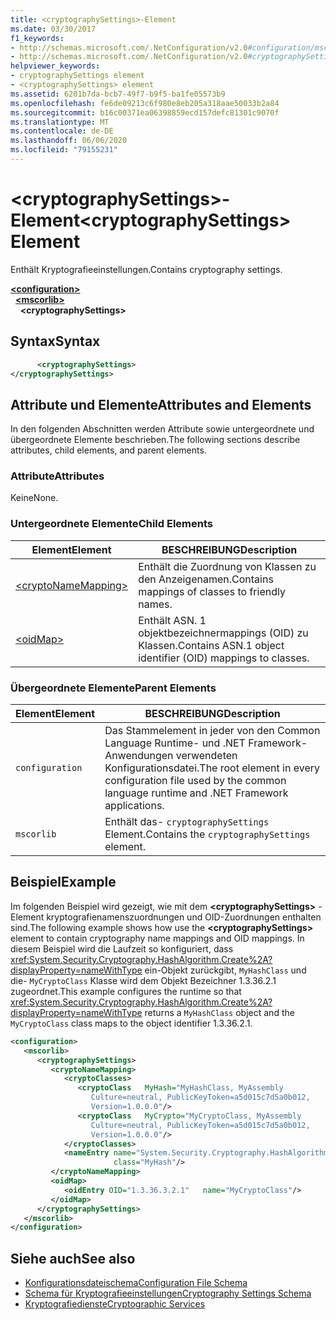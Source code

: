 ```yaml
---
title: <cryptographySettings>-Element
ms.date: 03/30/2017
f1_keywords:
- http://schemas.microsoft.com/.NetConfiguration/v2.0#configuration/mscorlib/cryptographySettings
- http://schemas.microsoft.com/.NetConfiguration/v2.0#cryptographySettings
helpviewer_keywords:
- cryptographySettings element
- <cryptographySettings> element
ms.assetid: 6201b7da-bcb7-49f7-b9f5-ba1fe05573b9
ms.openlocfilehash: fe6de09213c6f980e8eb205a318aae50033b2a84
ms.sourcegitcommit: b16c00371ea06398859ecd157defc81301c9070f
ms.translationtype: MT
ms.contentlocale: de-DE
ms.lasthandoff: 06/06/2020
ms.locfileid: "79155231"
---
```

# <a name="cryptographysettings-element"></a><span data-ttu-id="ad70d-102">\<cryptographySettings>-Element</span><span class="sxs-lookup"><span data-stu-id="ad70d-102">\<cryptographySettings> Element</span></span>
<span data-ttu-id="ad70d-103">Enthält Kryptografieeinstellungen.</span><span class="sxs-lookup"><span data-stu-id="ad70d-103">Contains cryptography settings.</span></span>  

[**\<configuration>**](../configuration-element.md)\
&nbsp;&nbsp;[**\<mscorlib>**](mscorlib-element-for-cryptography-settings.md)\
&nbsp;&nbsp;&nbsp;&nbsp;**\<cryptographySettings>**

## <a name="syntax"></a><span data-ttu-id="ad70d-104">Syntax</span><span class="sxs-lookup"><span data-stu-id="ad70d-104">Syntax</span></span>  
  
```xml  
      <cryptographySettings>
</cryptographySettings>  
```  
  
## <a name="attributes-and-elements"></a><span data-ttu-id="ad70d-105">Attribute und Elemente</span><span class="sxs-lookup"><span data-stu-id="ad70d-105">Attributes and Elements</span></span>  
 <span data-ttu-id="ad70d-106">In den folgenden Abschnitten werden Attribute sowie untergeordnete und übergeordnete Elemente beschrieben.</span><span class="sxs-lookup"><span data-stu-id="ad70d-106">The following sections describe attributes, child elements, and parent elements.</span></span>  
  
### <a name="attributes"></a><span data-ttu-id="ad70d-107">Attribute</span><span class="sxs-lookup"><span data-stu-id="ad70d-107">Attributes</span></span>  
 <span data-ttu-id="ad70d-108">Keine</span><span class="sxs-lookup"><span data-stu-id="ad70d-108">None.</span></span>  
  
### <a name="child-elements"></a><span data-ttu-id="ad70d-109">Untergeordnete Elemente</span><span class="sxs-lookup"><span data-stu-id="ad70d-109">Child Elements</span></span>  
  
|<span data-ttu-id="ad70d-110">Element</span><span class="sxs-lookup"><span data-stu-id="ad70d-110">Element</span></span>|<span data-ttu-id="ad70d-111">BESCHREIBUNG</span><span class="sxs-lookup"><span data-stu-id="ad70d-111">Description</span></span>|  
|-------------|-----------------|  
|[\<cryptoNameMapping>](cryptonamemapping-element.md)|<span data-ttu-id="ad70d-112">Enthält die Zuordnung von Klassen zu den Anzeigenamen.</span><span class="sxs-lookup"><span data-stu-id="ad70d-112">Contains mappings of classes to friendly names.</span></span>|  
|[\<oidMap>](oidmap-element.md)|<span data-ttu-id="ad70d-113">Enthält ASN. 1 objektbezeichnermappings (OID) zu Klassen.</span><span class="sxs-lookup"><span data-stu-id="ad70d-113">Contains ASN.1 object identifier (OID) mappings to classes.</span></span>|  
  
### <a name="parent-elements"></a><span data-ttu-id="ad70d-114">Übergeordnete Elemente</span><span class="sxs-lookup"><span data-stu-id="ad70d-114">Parent Elements</span></span>  
  
|<span data-ttu-id="ad70d-115">Element</span><span class="sxs-lookup"><span data-stu-id="ad70d-115">Element</span></span>|<span data-ttu-id="ad70d-116">BESCHREIBUNG</span><span class="sxs-lookup"><span data-stu-id="ad70d-116">Description</span></span>|  
|-------------|-----------------|  
|`configuration`|<span data-ttu-id="ad70d-117">Das Stammelement in jeder von den Common Language Runtime- und .NET Framework-Anwendungen verwendeten Konfigurationsdatei.</span><span class="sxs-lookup"><span data-stu-id="ad70d-117">The root element in every configuration file used by the common language runtime and .NET Framework applications.</span></span>|  
|`mscorlib`|<span data-ttu-id="ad70d-118">Enthält das- `cryptographySettings` Element.</span><span class="sxs-lookup"><span data-stu-id="ad70d-118">Contains the `cryptographySettings` element.</span></span>|  
  
## <a name="example"></a><span data-ttu-id="ad70d-119">Beispiel</span><span class="sxs-lookup"><span data-stu-id="ad70d-119">Example</span></span>  
 <span data-ttu-id="ad70d-120">Im folgenden Beispiel wird gezeigt, wie mit dem **\<cryptographySettings>** -Element kryptografienamenszuordnungen und OID-Zuordnungen enthalten sind.</span><span class="sxs-lookup"><span data-stu-id="ad70d-120">The following example shows how use the **\<cryptographySettings>** element to contain cryptography name mappings and OID mappings.</span></span> <span data-ttu-id="ad70d-121">In diesem Beispiel wird die Laufzeit so konfiguriert, dass <xref:System.Security.Cryptography.HashAlgorithm.Create%2A?displayProperty=nameWithType> ein-Objekt zurückgibt, `MyHashClass` und die- `MyCryptoClass` Klasse wird dem Objekt Bezeichner 1.3.36.2.1 zugeordnet.</span><span class="sxs-lookup"><span data-stu-id="ad70d-121">This example configures the runtime so that <xref:System.Security.Cryptography.HashAlgorithm.Create%2A?displayProperty=nameWithType> returns a `MyHashClass` object and the `MyCryptoClass` class maps to the object identifier 1.3.36.2.1.</span></span>  
  
```xml  
<configuration>  
   <mscorlib>  
      <cryptographySettings>  
         <cryptoNameMapping>  
            <cryptoClasses>  
               <cryptoClass   MyHash="MyHashClass, MyAssembly  
                  Culture=neutral, PublicKeyToken=a5d015c7d5a0b012,  
                  Version=1.0.0.0"/>  
               <cryptoClass   MyCrypto="MyCryptoClass, MyAssembly  
                  Culture=neutral, PublicKeyToken=a5d015c7d5a0b012,  
                  Version=1.0.0.0"/>  
            </cryptoClasses>  
            <nameEntry name="System.Security.Cryptography.HashAlgorithm"  
                       class="MyHash"/>  
         </cryptoNameMapping>  
         <oidMap>  
            <oidEntry OID="1.3.36.3.2.1"   name="MyCryptoClass"/>  
         </oidMap>  
      </cryptographySettings>  
   </mscorlib>  
</configuration>  
```  
  
## <a name="see-also"></a><span data-ttu-id="ad70d-122">Siehe auch</span><span class="sxs-lookup"><span data-stu-id="ad70d-122">See also</span></span>

- [<span data-ttu-id="ad70d-123">Konfigurationsdateischema</span><span class="sxs-lookup"><span data-stu-id="ad70d-123">Configuration File Schema</span></span>](../index.md)
- [<span data-ttu-id="ad70d-124">Schema für Kryptografieeinstellungen</span><span class="sxs-lookup"><span data-stu-id="ad70d-124">Cryptography Settings Schema</span></span>](index.md)
- [<span data-ttu-id="ad70d-125">Kryptografiedienste</span><span class="sxs-lookup"><span data-stu-id="ad70d-125">Cryptographic Services</span></span>](../../../../standard/security/cryptographic-services.md)
